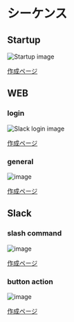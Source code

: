# シーケンス

## Startup

![Startup image](http://www.plantuml.com/plantuml/png/VP91Im9H4CVFpgSOjhDVm4Ee54HfXHjuVkRJ5dNVihj6r_OHIHHrA88wY10HHL9qAe8-p6lDlaKZ2zg4s_7zvpVpdtap-I0KVjZjjA4kGb4JWKIhKYZZaXEqB82QsaDhNTNbgctXGibfxeJ5TbU2HqdEjkC9DyIoS5mcMDNb8jhItvM-nGELhV8q8DqwKdbWHAFHyMIJIMxJLosc5AesmCGLiuki9kQmqdM1ILbY9Yp5DjPcQOaHYSHkckZLw9xHzqQ_6zqt-iL4J_6mFnuSGrif3p89_jSlXtCplmzEFZy6am7d-AsKRAClJ3GmqOtH3_7XMtnq_QyBfjZ4fvTaCxxT7pr7aE53imbbuAb0ilBJ5LFyTpjVv_rHxuordYo0kF7TOpoyWkIPygsqcXb9ZnGkEH6-DIRnj3prGoVw0m00)

[作成ページ](http://www.plantuml.com/plantuml/uml/VP91Im9H4CVFpgSOjhDVm4Ee54HfXHjuVkRJ5dNVihj6r_OHIHHrA88wY10HHL9qAe8-p6lDlaKZ2zg4s_7zvpVpdtap-I0KVjZjjA4kGb4JWKIhKYZZaXEqB82QsaDhNTNbgctXGibfxeJ5TbU2HqdEjkC9DyIoS5mcMDNb8jhItvM-nGELhV8q8DqwKdbWHAFHyMIJIMxJLosc5AesmCGLiuki9kQmqdM1ILbY9Yp5DjPcQOaHYSHkckZLw9xHzqQ_6zqt-iL4J_6mFnuSGrif3p89_jSlXtCplmzEFZy6am7d-AsKRAClJ3GmqOtH3_7XMtnq_QyBfjZ4fvTaCxxT7pr7aE53imbbuAb0ilBJ5LFyTpjVv_rHxuordYo0kF7TOpoyWkIPygsqcXb9ZnGkEH6-DIRnj3prGoVw0m00)

## WEB

### login

![Slack login image](http://www.plantuml.com/plantuml/png/XP9FIm916CRFpgTusQxv1Jo4AH94T6W3Zs4wsE8sA-iO7PtPIs0H16NsXo3Imlv4TCXGwiEyk-h7Q7OJd0MZqmwpp_jxdkVTJTTumUNrNHlokSoMxPGjHhQTVJ3MdH9TDGrOMBFAEpnZrocfAgLLjAe5ni5GSZ2fkqTTWr1M0ZL4OWhJBXGhiPkiRL762VbzGd8fHe4KhEGs2NCu1JVqJ84_wFZz9YkxJcKHblCcofFnbHYVTb2qK7oXQ1CIGoGLSqfFmGOjMIujyXWoIeNYVj8xcZmC5G5b4yKDIe5U3xq6oZlqdb2-edT0zAZHu3HZTDRCvdgHn2mP12-NA1xzVcFKbegCtZ2oU2S9rMcESxZH4FNFilGhFIJAsn0a1oW_TRj9LupUf9O_pbGrQbM7rUXVMzKKUj6ihTwfVdDiPor75wtW-2CuF8i-NjV_lWwUpsT5q-gaVaFo0m00)

[作成ページ](http://www.plantuml.com/plantuml/uml/XP9FIm916CRFpgTusQxv1Jo4AH94T6W3Zs4wsE8sA-iO7PtPIs0H16NsXo3Imlv4TCXGwiEyk-h7Q7OJd0MZqmwpp_jxdkVTJTTumUNrNHlokSoMxPGjHhQTVJ3MdH9TDGrOMBFAEpnZrocfAgLLjAe5ni5GSZ2fkqTTWr1M0ZL4OWhJBXGhiPkiRL762VbzGd8fHe4KhEGs2NCu1JVqJ84_wFZz9YkxJcKHblCcofFnbHYVTb2qK7oXQ1CIGoGLSqfFmGOjMIujyXWoIeNYVj8xcZmC5G5b4yKDIe5U3xq6oZlqdb2-edT0zAZHu3HZTDRCvdgHn2mP12-NA1xzVcFKbegCtZ2oU2S9rMcESxZH4FNFilGhFIJAsn0a1oW_TRj9LupUf9O_pbGrQbM7rUXVMzKKUj6ihTwfVdDiPor75wtW-2CuF8i-NjV_lWwUpsT5q-gaVaFo0m00)

### general

![image](http://www.plantuml.com/plantuml/png/PLF1RjD043rxlc9apla17r1Rg90GuP1Kwjbjji6AQqVs5d5aru0gqIe8jPHAe8W8bROI0iG9WkZ7JBT9_e99ijZQ-cJlUpDldcUVLt8PPd9lDyRDzJNeX3BS2dE1VckrYVUZlES3RANFq7-STiJ3jezt7aNT9t8jtXFGvyPeE-g7YSHc62KEuBCSjaNsL6I-IxGscYKXaWwoF3WLEpkxVT5re7OSRlSS9EbcgOkiRhPTdNjn9189i7nYu-wy10DyiBu1_CR0KeMXwNWqUwvWSMJSSL_H4COIIOz8VoCz9lsBr84PV2Rr0ZodWnKMZWEyER-OdRwPZ7vFBm_1Ir8fC9ilCB3kI7svllfelhudTKpwWDGPgv4QohGd4j9lpVx5vEWSm5leOUEMjm1R8k-dIIxcgrmQDA-F9qVZsSl3wwjFTL_LnGQsqWpUcRydu5LCVOmjPKFLl3WNQ5wTJZuCQrFi5GQM_pzXYJBlX003dA-osAVYaee_L0of-4dwkncSy1TCpzJD3msUqz4eHs2rWLA_vjxQOFVkjbpNLHmgIHi86vqo27nOW3PP9Rx2ilmhmJy0)

[作成ページ](http://www.plantuml.com/plantuml/uml/PLF1RjD043rxlc9apla17r1Rg90GuP1Kwjbjji6AQqVs5d5aru0gqIe8jPHAe8W8bROI0iG9WkZ7JBT9_e99ijZQ-cJlUpDldcUVLt8PPd9lDyRDzJNeX3BS2dE1VckrYVUZlES3RANFq7-STiJ3jezt7aNT9t8jtXFGvyPeE-g7YSHc62KEuBCSjaNsL6I-IxGscYKXaWwoF3WLEpkxVT5re7OSRlSS9EbcgOkiRhPTdNjn9189i7nYu-wy10DyiBu1_CR0KeMXwNWqUwvWSMJSSL_H4COIIOz8VoCz9lsBr84PV2Rr0ZodWnKMZWEyER-OdRwPZ7vFBm_1Ir8fC9ilCB3kI7svllfelhudTKpwWDGPgv4QohGd4j9lpVx5vEWSm5leOUEMjm1R8k-dIIxcgrmQDA-F9qVZsSl3wwjFTL_LnGQsqWpUcRydu5LCVOmjPKFLl3WNQ5wTJZuCQrFi5GQM_pzXYJBlX003dA-osAVYaee_L0of-4dwkncSy1TCpzJD3msUqz4eHs2rWLA_vjxQOFVkjbpNLHmgIHi86vqo27nOW3PP9Rx2ilmhmJy0)

## Slack

### slash command

![image](http://www.plantuml.com/plantuml/png/hLBDIkj05DxFKmovwxn08AMtbtBX_bXf2bsMs4pRqFo491MNDW4HDmLHgw2KIf4Y28ehhPY7cQQfR-6KQIQEeQvS9VDzvpldEpz5prTTlsSQK37KPhVX6QhNQJHjqrGj3UpOUr3OiZNqHn7WZtzwk-ENZ1u23j7eJTrHBHyAzN89AiZTHQx04zNQVqOWIuCa6-0YMYtJGMqEijgktUMGdtM5Kr6Z7FBBq97b0q2_K2pG62Yjlbu7fkrGbD0a9o6tAqeDa5-2qBe4Mywkt_RxW3x50jTTHWCE5Z_eAtzJBIt3DBHGQYs3wND5KFSRYnJMuv9WV72HN8xYmLdyEWGK93ITTsOL1qyuFCJXBGvVS3Z2uICExkF1S1wDbpVznKC0E8782X1j5NcERNc8PVyqYTG33evPA6yt9vX7L_7TEHV45YN1nT5fCesoOV3YrLI1BCFbU9fCdd4GuM32MeAodDkyj0wbZUPcd3MOATDj9IUpE1pyBd_FPV1XB3tTtUOhoknzVKovcoaYI-kP1dW7)

[作成ページ](http://www.plantuml.com/plantuml/uml/hLBDIkj05DxFKmovwxn08AMtbtBX_bXf2bsMs4pRqFo491MNDW4HDmLHgw2KIf4Y28ehhPY7cQQfR-6KQIQEeQvS9VDzvpldEpz5prTTlsSQK37KPhVX6QhNQJHjqrGj3UpOUr3OiZNqHn7WZtzwk-ENZ1u23j7eJTrHBHyAzN89AiZTHQx04zNQVqOWIuCa6-0YMYtJGMqEijgktUMGdtM5Kr6Z7FBBq97b0q2_K2pG62Yjlbu7fkrGbD0a9o6tAqeDa5-2qBe4Mywkt_RxW3x50jTTHWCE5Z_eAtzJBIt3DBHGQYs3wND5KFSRYnJMuv9WV72HN8xYmLdyEWGK93ITTsOL1qyuFCJXBGvVS3Z2uICExkF1S1wDbpVznKC0E8782X1j5NcERNc8PVyqYTG33evPA6yt9vX7L_7TEHV45YN1nT5fCesoOV3YrLI1BCFbU9fCdd4GuM32MeAodDkyj0wbZUPcd3MOATDj9IUpE1pyBd_FPV1XB3tTtUOhoknzVKovcoaYI-kP1dW7)

### button action

![image](http://www.plantuml.com/plantuml/png/TP3DIiD058NtzoakSTqNA4Hgn8q_2etGfQJDD8OcCo6PY4kJhinISD6LA46wLDofq8SPJDEtS9ZWb45T9VdkkVUSaq76lPJdSOHkv4rc5-ESSqPXpAxHEcK-ENGjt3aEWqlkH3c1H8h3IPXubACrEd3G9UaLIIrpC3m_qGD2VPJNm51Cft520WFH86KpW-oDN6EhIsYG_IWab0DqJ-pjTfe-Egg6AE-QwbCK2r0OUr8Wh_Qn_NZQt1GWtnLJtfggBtdBA8Xw30RMwr9mTgHsjG-QHZ_fjdYRgYlmhudkrLJtw-MAfL-trMPHwmDcLfK4R1lRn-MwVXVbIfIrc3-8-PieNz2s__XXdRHzBfhNybUkFWv9bZ2Q4HWGwkTn1Dy0)

[作成ページ](http://www.plantuml.com/plantuml/uml/TP3DIiD058NtzoakSTqNA4Hgn8q_2etGfQJDD8OcCo6PY4kJhinISD6LA46wLDofq8SPJDEtS9ZWb45T9VdkkVUSaq76lPJdSOHkv4rc5-ESSqPXpAxHEcK-ENGjt3aEWqlkH3c1H8h3IPXubACrEd3G9UaLIIrpC3m_qGD2VPJNm51Cft520WFH86KpW-oDN6EhIsYG_IWab0DqJ-pjTfe-Egg6AE-QwbCK2r0OUr8Wh_Qn_NZQt1GWtnLJtfggBtdBA8Xw30RMwr9mTgHsjG-QHZ_fjdYRgYlmhudkrLJtw-MAfL-trMPHwmDcLfK4R1lRn-MwVXVbIfIrc3-8-PieNz2s__XXdRHzBfhNybUkFWv9bZ2Q4HWGwkTn1Dy0)
